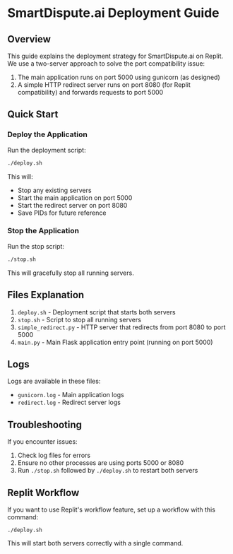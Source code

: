 # SmartDispute.ai Deployment Guide

## Overview

This guide explains the deployment strategy for SmartDispute.ai on Replit. We use a two-server approach to solve the port compatibility issue:

1. The main application runs on port 5000 using gunicorn (as designed)
2. A simple HTTP redirect server runs on port 8080 (for Replit compatibility) and forwards requests to port 5000

## Quick Start

### Deploy the Application

Run the deployment script:

```bash
./deploy.sh
```

This will:
- Stop any existing servers
- Start the main application on port 5000
- Start the redirect server on port 8080
- Save PIDs for future reference

### Stop the Application

Run the stop script:

```bash
./stop.sh
```

This will gracefully stop all running servers.

## Files Explanation

1. `deploy.sh` - Deployment script that starts both servers
2. `stop.sh` - Script to stop all running servers
3. `simple_redirect.py` - HTTP server that redirects from port 8080 to port 5000
4. `main.py` - Main Flask application entry point (running on port 5000)

## Logs

Logs are available in these files:
- `gunicorn.log` - Main application logs
- `redirect.log` - Redirect server logs

## Troubleshooting

If you encounter issues:

1. Check log files for errors
2. Ensure no other processes are using ports 5000 or 8080
3. Run `./stop.sh` followed by `./deploy.sh` to restart both servers

## Replit Workflow

If you want to use Replit's workflow feature, set up a workflow with this command:

```
./deploy.sh
```

This will start both servers correctly with a single command.
